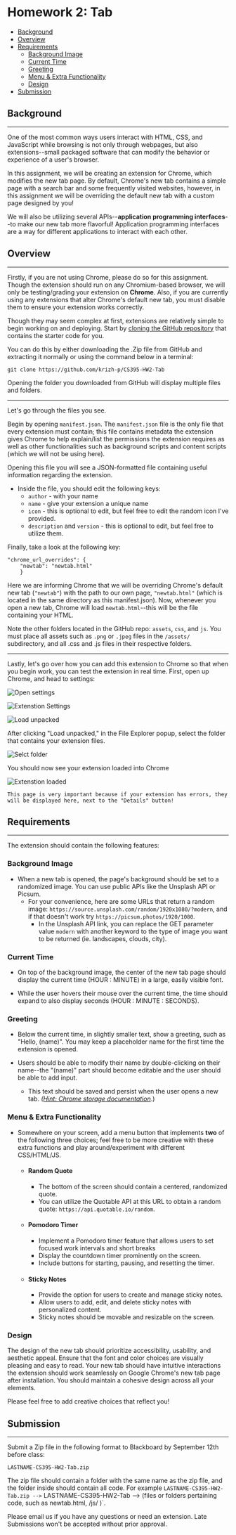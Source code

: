 # Homework 2: Tab <!-- omit in toc -->

- [Background](#background)
- [Overview](#overview)
- [Requirements](#requirements)
  - [Background Image](#background-image)
  - [Current Time](#current-time)
  - [Greeting](#greeting)
  - [Menu \& Extra Functionality](#menu--extra-functionality)
  - [Design](#design)
- [Submission](#submission)

## Background
<hr>

One of the most common ways users interact with HTML, CSS, and JavaScript while browsing is not only through webpages, but also extensions--small packaged software that can modify the behavior or experience of a user's browser.

In this assignment, we will be creating an extension for Chrome, which modifies the new tab page. By default, Chrome's new tab contains a simple page with a search bar and some frequently visited websites, however, in this assignment we will be overriding the default new tab with a custom page designed by you!

We will also be utilizing several APIs--**application programming interfaces**--to make our new tab more flavorful! Application programming interfaces are a way for different applications to interact with each other.

<div style="break-after:page"></div>

## Overview

<hr>

Firstly, if you are not using Chrome, please do so for this assignment. Though the extension should run on any Chromium-based browser, we will only be testing/grading your extension on **Chrome**. Also, if you are currently using any extensions that alter Chrome's default new tab, you must disable them to ensure your extension works correctly.

Though they may seem complex at first, extensions are relatively simple to begin working on and deploying. Start by [cloning the GitHub repository](https://www.github.com/krizh-p/CS395-HW2-Tab) that contains the starter code for you.

You can do this by either downloading the .Zip file from GitHub and extracting it normally or using the command below in a terminal:

    git clone https://github.com/krizh-p/CS395-HW2-Tab

Opening the folder you downloaded from GitHub will display multiple files and folders.

<hr>

Let's go through the files you see.

Begin by opening `manifest.json`. The `manifest.json` file is the only file that every extension must contain; this file contains metadata the extension gives Chrome to help explain/list the permissions the extension requires as well as other functionalities such as background scripts and content scripts (which we will not be using here).

Opening this file you will see a JSON-formatted file containing useful information regarding the extension.

- Inside the file, you should edit the following keys:
  - `author` - with your name
  - `name` - give your extension a unique name
  - `icon` - this is optional to edit, but feel free to edit the random icon I've provided.
  - `description` and `version` - this is optional to edit, but feel free to utilize them.
  
Finally, take a look at the following key:

    "chrome_url_overrides": {
        "newtab": "newtab.html"
        }

Here we are informing Chrome that we will be overriding Chrome's default new tab (`"newtab"`) with the path to our own page, `"newtab.html"` (which is located in the same directory as this manifest.json). Now, whenever you open a new tab, Chrome will load `newtab.html`--this will be the file containing your HTML.

Note the other folders located in the GitHub repo: `assets`, `css`, and `js`. You must place all assets such as `.png` or `.jpeg` files in the `/assets/` subdirectory, and all .css and .js files in their respective folders.

<hr>

Lastly, let's go over how you can add this extension to Chrome so that when you begin work, you can test the extension in real time. First, open up Chrome, and head to settings:

![Open settings](image.png)

![Extenstion Settings](image-1.png)

![Load unpacked](image-2.png)

After clicking "Load unpacked," in the File Explorer popup, select the folder that contains your extension files.

![Selct folder](image-3.png)

You should now see your extension loaded into Chrome

![Extenstion loaded](image-5.png)

`This page is very important because if your extension has errors, they will be displayed here, next to the "Details" button!`

<div style="break-after:page"></div>

## Requirements

<hr>

The extension should contain the following features:

### Background Image

- When a new tab is opened, the page's background should be set to a randomized image. You can use public APIs like the Unsplash API or Picsum.
  - For your convenience, here are some URLs that return a random image: `https://source.unsplash.com/random/1920x1080/?modern`, and if that doesn't work try `https://picsum.photos/1920/1080`.
    - In the Unsplash API link, you can replace the GET parameter value `modern` with another keyword to the type of image you want to be returned (ie. landscapes, clouds, city).

### Current Time

- On top of the background image, the center of the new tab page should display the current time (HOUR : MINUTE) in a large, easily visible font.

- While the user hovers their mouse over the current time, the time should expand to also display seconds (HOUR : MINUTE : SECONDS).

### Greeting
  
- Below the current time, in slightly smaller text, show a greeting, such as "Hello, (name)". You may keep a placeholder name for the first time the extension is opened.

- Users should be able to modify their name by double-clicking on their name--the "(name)" part should become editable and the user should be able to add input.
  - This text should be saved and persist when the user opens a new tab. _([Hint: Chrome storage documentation](https://developer.chrome.com/docs/extensions/reference/storage/)_.)

### Menu & Extra Functionality

- Somewhere on your screen, add a menu button that implements **two** of the following three choices; feel free to be more creative with these extra functions and play around/experiment with different CSS/HTML/JS.
  - #### Random Quote
    - The bottom of the screen should contain a centered, randomized quote.
    - You can utilize the Quotable API at this URL to obtain a random quote: `https://api.quotable.io/random`.
  - #### Pomodoro Timer
    - Implement a Pomodoro timer feature that allows users to set focused work intervals and short breaks
    - Display the countdown timer prominently on the screen.
    - Include buttons for starting, pausing, and resetting the timer.
  - #### Sticky Notes
    - Provide the option for users to create and manage sticky notes.
    - Allow users to add, edit, and delete sticky notes with personalized content.
    - Sticky notes should be movable and resizable on the screen.

### Design

The design of the new tab should prioritize accessibility, usability, and aesthetic appeal. Ensure that the font and color choices are visually pleasing and easy to read. Your new tab should have intuitive interactions the extension should work seamlessly on Google Chrome's new tab page after installation. You should maintain a cohesive design across all your elements.

Please feel free to add creative choices that reflect you!

<div style="break-after:page"></div>

## Submission

<hr>

Submit a Zip file in the following format to Blackboard by September 12th before class:

``LASTNAME-CS395-HW2-Tab.zip``

The zip file should contain a folder with the same name as the zip file, and the folder inside should contain all code. For example `LASTNAME-CS395-HW2-Tab.zip -->` LASTNAME-CS395-HW2-Tab --> (files or folders pertaining code, such as newtab.html, /js/ )`.

Please email us if you have any questions or need an extension. Late Submissions won't be accepted without prior approval.
